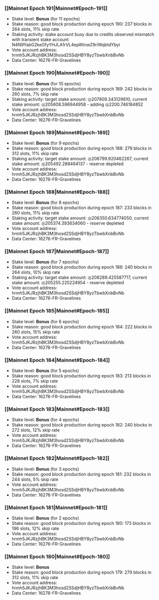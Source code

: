 ### [[Mainnet Epoch 191|Mainnet#Epoch-191]]
* Stake level: **Bonus** (for 11 epochs)
* Stake reason: good block production during epoch 190: 237 blocks in 264 slots, 11% skip rate
* Staking activity: stake account busy due to credits observed mismatch with transient stake account N4N9YabG2keGfyYHJLA1rVL4epWinwZ9riWqbtdYbyi
* Vote account address: hrmh5JKJRzjhBK3M3hosd2SSdjHBY8yzTbwbXnbBvNb
* Data Center: 16276-FR-Gravelines
### [[Mainnet Epoch 190|Mainnet#Epoch-190]]
* Stake level: **Bonus** (for 10 epochs)
* Stake reason: good block production during epoch 189: 242 blocks in 260 slots, 7% skip rate
* Staking activity: target stake amount: ◎207809.343129810, current stake amount: ◎205608.596944958 - adding ◎2200.746184852
* Vote account address: hrmh5JKJRzjhBK3M3hosd2SSdjHBY8yzTbwbXnbBvNb
* Data Center: 16276-FR-Gravelines
### [[Mainnet Epoch 189|Mainnet#Epoch-189]]
* Stake level: **Bonus** (for 9 epochs)
* Stake reason: good block production during epoch 188: 279 blocks in 312 slots, 11% skip rate
* Staking activity: target stake amount: ◎206799.920462267, current stake amount: ◎205492.288464137 - reserve depleted
* Vote account address: hrmh5JKJRzjhBK3M3hosd2SSdjHBY8yzTbwbXnbBvNb
* Data Center: 16276-FR-Gravelines
### [[Mainnet Epoch 188|Mainnet#Epoch-188]]
* Stake level: **Bonus** (for 8 epochs)
* Stake reason: good block production during epoch 187: 233 blocks in 260 slots, 11% skip rate
* Staking activity: target stake amount: ◎206350.634774050, current stake amount: ◎205374.393634060 - reserve depleted
* Vote account address: hrmh5JKJRzjhBK3M3hosd2SSdjHBY8yzTbwbXnbBvNb
* Data Center: 16276-FR-Gravelines
### [[Mainnet Epoch 187|Mainnet#Epoch-187]]
* Stake level: **Bonus** (for 7 epochs)
* Stake reason: good block production during epoch 186: 240 blocks in 264 slots, 10% skip rate
* Staking activity: target stake amount: ◎208289.425587717, current stake amount: ◎205255.225224954 - reserve depleted
* Vote account address: hrmh5JKJRzjhBK3M3hosd2SSdjHBY8yzTbwbXnbBvNb
* Data Center: 16276-FR-Gravelines
### [[Mainnet Epoch 185|Mainnet#Epoch-185]]
* Stake level: **Bonus** (for 6 epochs)
* Stake reason: good block production during epoch 184: 222 blocks in 260 slots, 15% skip rate
* Vote account address: hrmh5JKJRzjhBK3M3hosd2SSdjHBY8yzTbwbXnbBvNb
* Data Center: 16276-FR-Gravelines
### [[Mainnet Epoch 184|Mainnet#Epoch-184]]
* Stake level: **Bonus** (for 5 epochs)
* Stake reason: good block production during epoch 183: 213 blocks in 228 slots, 7% skip rate
* Vote account address: hrmh5JKJRzjhBK3M3hosd2SSdjHBY8yzTbwbXnbBvNb
* Data Center: 16276-FR-Gravelines
### [[Mainnet Epoch 183|Mainnet#Epoch-183]]
* Stake level: **Bonus** (for 4 epochs)
* Stake reason: good block production during epoch 182: 240 blocks in 272 slots, 12% skip rate
* Vote account address: hrmh5JKJRzjhBK3M3hosd2SSdjHBY8yzTbwbXnbBvNb
* Data Center: 16276-FR-Gravelines
### [[Mainnet Epoch 182|Mainnet#Epoch-182]]
* Stake level: **Bonus** (for 3 epochs)
* Stake reason: good block production during epoch 181: 232 blocks in 244 slots, 5% skip rate
* Vote account address: hrmh5JKJRzjhBK3M3hosd2SSdjHBY8yzTbwbXnbBvNb
* Data Center: 16276-FR-Gravelines
### [[Mainnet Epoch 181|Mainnet#Epoch-181]]
* Stake level: **Bonus** (for 2 epochs)
* Stake reason: good block production during epoch 180: 173 blocks in 196 slots, 12% skip rate
* Vote account address: hrmh5JKJRzjhBK3M3hosd2SSdjHBY8yzTbwbXnbBvNb
* Data Center: 16276-FR-Gravelines
### [[Mainnet Epoch 180|Mainnet#Epoch-180]]
* Stake level: **Bonus**
* Stake reason: good block production during epoch 179: 279 blocks in 312 slots, 11% skip rate
* Vote account address: hrmh5JKJRzjhBK3M3hosd2SSdjHBY8yzTbwbXnbBvNb
* Data Center: 16276-FR-Gravelines